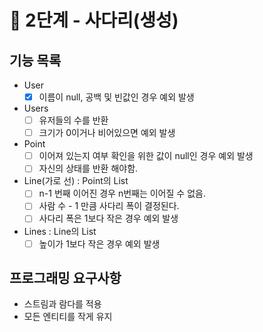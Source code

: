 # 🚀 2단계 - 사다리(생성)
## 기능 목록
- User
  - [x] 이름이 null, 공백 및 빈값인 경우 예외 발생

- Users
  - [ ] 유저들의 수를 반환
  - [ ] 크기가 0이거나 비어있으면 예외 발생

- Point
  - [ ] 이어져 있는지 여부 확인을 위한 값이 null인 경우 예외 발생
  - [ ] 자신의 상태를 반환 해야함.

- Line(가로 선) : Point의 List
  - [ ] n-1 번째 이어진 경우 n번째는 이어질 수 없음.
  - [ ] 사람 수 - 1 만큼 사다리 폭이 결정된다.
  - [ ] 사다리 폭은 1보다 작은 경우 예외 발생

- Lines : Line의 List
  - [ ] 높이가 1보다 작은 경우 예외 발생

## 프로그래밍 요구사항
- 스트림과 람다를 적용
- 모든 엔티티를 작게 유지